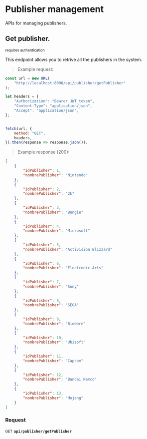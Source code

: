 # Publisher management

APIs for managing publishers.

## Get publisher.

<small class="badge badge-darkred">requires authentication</small>

This endpoint allows you to retrive all the publishers in the system.

> Example request:

```javascript
const url = new URL(
    "http://localhost:8000/api/publisher/getPublisher"
);

let headers = {
    "Authorization": "Bearer JWT_token",
    "Content-Type": "application/json",
    "Accept": "application/json",
};


fetch(url, {
    method: "GET",
    headers,
}).then(response => response.json());
```


> Example response (200):

```json
[
    {
        "idPublisher": 1,
        "nombrePublisher": "Nintendo"
    },
    {
        "idPublisher": 2,
        "nombrePublisher": "2k"
    },
    {
        "idPublisher": 3,
        "nombrePublisher": "Bungie"
    },
    {
        "idPublisher": 4,
        "nombrePublisher": "Microsoft"
    },
    {
        "idPublisher": 5,
        "nombrePublisher": "Activision Blizzard"
    },
    {
        "idPublisher": 6,
        "nombrePublisher": "Electronic Arts"
    },
    {
        "idPublisher": 7,
        "nombrePublisher": "Sony"
    },
    {
        "idPublisher": 8,
        "nombrePublisher": "SEGA"
    },
    {
        "idPublisher": 9,
        "nombrePublisher": "Bioware"
    },
    {
        "idPublisher": 10,
        "nombrePublisher": "Ubisoft"
    },
    {
        "idPublisher": 11,
        "nombrePublisher": "Capcom"
    },
    {
        "idPublisher": 12,
        "nombrePublisher": "Bandai Namco"
    },
    {
        "idPublisher": 13,
        "nombrePublisher": "Mojang"
    }
]
```
<div id="execution-results-GETapi-publisher-getPublisher" hidden>
    <blockquote>Received response<span id="execution-response-status-GETapi-publisher-getPublisher"></span>:</blockquote>
    <pre class="json"><code id="execution-response-content-GETapi-publisher-getPublisher"></code></pre>
</div>
<div id="execution-error-GETapi-publisher-getPublisher" hidden>
    <blockquote>Request failed with error:</blockquote>
    <pre><code id="execution-error-message-GETapi-publisher-getPublisher"></code></pre>
</div>
<form id="form-GETapi-publisher-getPublisher" data-method="GET" data-path="api/publisher/getPublisher" data-authed="1" data-hasfiles="0" data-headers='{"Authorization":"Bearer JWT_token","Content-Type":"application\/json","Accept":"application\/json"}' onsubmit="event.preventDefault(); executeTryOut('GETapi-publisher-getPublisher', this);">
<h3>
    Request&nbsp;&nbsp;&nbsp;
    </h3>
<p>
<small class="badge badge-green">GET</small>
 <b><code>api/publisher/getPublisher</code></b>
</p>
<p>
<label id="auth-GETapi-publisher-getPublisher" hidden>Authorization header: <b><code></code></b><input type="text" name="Authorization" data-prefix="" data-endpoint="GETapi-publisher-getPublisher" data-component="header"></label>
</p>
</form>



